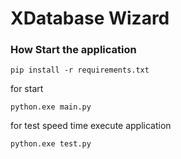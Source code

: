 # XDatabase Wizard


### How Start the application
```
pip install -r requirements.txt
```
for start
```
python.exe main.py
```
for test speed time execute application
```
python.exe test.py
```
